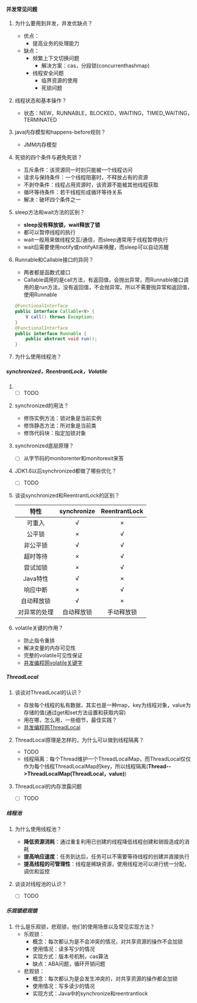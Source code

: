 #### 并发常见问题

1. 为什么要用到并发，并发优缺点？
   - 优点：
     - 提高业务的处理能力
   - 缺点：
     - 频繁上下文切换问题
       - 解决方案：cas，分段锁(concurrenthashmap)
     - 线程安全问题
       - 临界资源的使用
       - 死锁问题
   
2. 线程状态和基本操作？
   
   - 状态：NEW，RUNNABLE，BLOCKED，WAITING，TIMED_WAITING，TERMINATED
   
3. java内存模型和happens-before规则？
   
   - JMM内存模型
   
4. 死锁的四个条件与避免死锁？
   - 互斥条件：该资源同一时刻只能被一个线程访问
   - 请求与保持条件：一个线程阻塞时，不释放占有的资源
   - 不剥夺条件：线程占用资源时，该资源不能被其他线程获取
   - 循环等待条件：若干线程形成循环等待关系
   - 解决：破坏四个条件之一
   
5. sleep方法和wait方法的区别？
   - **sleep没有释放锁，wait释放了锁**
   - 都可以暂停线程的执行
   - wait一般用来做线程交互/通信，而sleep通常用于线程暂停执行
   - wait后需要使用notify或notifyAll来唤醒，而sleep可以自动苏醒
   
6. Runnable和Callable接口的异同？

   - 两者都是函数式接口
   - Callable调用的是call方法，有返回值，会抛出异常，而Runnable接口调用的是run方法，没有返回值，不会抛异常。所以不需要抛异常和返回值，使用Runnable

   ```java
   @FunctionalInterface
   public interface Callable<V> {
       V call() throws Exception;
   }
   @FunctionalInterface
   public interface Runnable {
       public abstract void run();
   }
   ```

7. 为什么使用线程池？

##### synchronized，ReentrantLock，Volatile

1. - [ ] TODO

2. synchronized的用法？
   - 修饰实例方法：锁对象是当前实例
   - 修饰静态方法：所对象是当前类
   - 修饰代码块：指定加锁对象

3. synchronized底层原理？

   - [ ] 从字节码的monitorenter和monitorexit来答

4. JDK1.6以后synchronized都做了哪些优化？

   - [ ] TODO

5. 谈谈synchronized和ReentrantLock的区别？

   |     特性     | synchronize | ReentrantLock |
   | :----------: | :---------: | :-----------: |
   |    可重入    |      √      |       ×       |
   |    公平锁    |      ×      |       √       |
   |   非公平锁   |      √      |       √       |
   |   超时等待   |      ×      |       √       |
   |   尝试加锁   |      ×      |       √       |
   |   Java特性   |      √      |       ×       |
   |   响应中断   |      ×      |       √       |
   |  自动释放锁  |      √      |       ×       |
   | 对异常的处理 | 自动释放锁  |  手动释放锁   |

6. volatile关键的作用？

   - 防止指令重排
   - 解决变量的内存可见性
   - 完整的volatile可见性保证
   - [并发编程网volatile关键字](http://ifeve.com/java-volatile关键字/)

##### ThreadLocal

1. 谈谈对ThreadLocal的认识？

   - 存放每个线程的私有数据，其实也是一种map，key为线程对象，value为存储的值(通过get和set方法设置和获取内容)
   - 用在哪，怎么用，一些细节，最佳实践？
   - [并发编程网ThreadLocal](http://ifeve.com/手撕面试题threadlocal！！！/)
2. ThreadLocal原理是怎样的，为什么可以做到线程隔离？

   - TODO
   - 线程隔离：每个Thread维护一个ThreadLocalMap，而ThreadLocal仅仅作为每个线程ThreadLocalMap的key，所以线程隔离(**Thread-->ThreadLocalMap(ThreadLocal，value)**)
3. ThreadLocal的内存泄露问题
   - [ ] TODO

##### 线程池

1. 为什么使用线程池？

   - **降低资源消耗**：通过重复利用已创建的线程降低线程创建和销毁造成的消耗
   - **提高响应速度**：任务到达后，任务可以不需要等待线程的创建并直接执行
   - **提高线程的可管理性**：线程是稀缺资源，使用线程池可以进行统一分配，调优和监控
2. 谈谈对线程池的认识？
   - [ ] TODO

##### 乐观锁悲观锁

1. 什么是乐观锁，悲观锁，他们的使用场景以及常见实现方法？
   - 乐观锁：
     - 概念：每次都认为是不会冲突的情况，对共享资源的操作不会加锁
     - 使用情况：读多写少的情况
     - 实现方式：版本号机制，cas算法
     - 缺点：ABA问题，循环开销问题
   - 悲观锁：
     - 概念：每次都认为是会发生冲突的，对共享资源的操作都会加锁
     - 使用情况：写多读少的情况
     - 实现方式：Java中的synchronize和reentrantlock